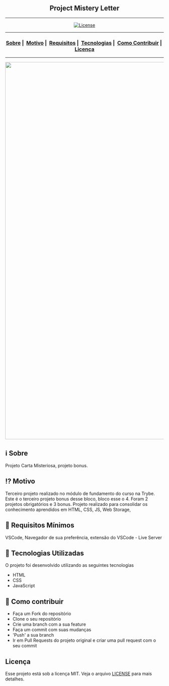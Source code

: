 <h2 align="center"> Project Mistery Letter</h2>

___




<p align="center">
  <a href="LICENSE">
    <img alt="License" src="https://img.shields.io/badge/license-MIT-%23F8952D">
  </a>
</p>

___

<h3 align="center">
  <a href="#information_source-sobre">Sobre</a>&nbsp;|&nbsp;
  <a href="#interrobang-motivo">Motivo</a>&nbsp;|&nbsp;
  <a href="#seedling-requisitos-mínimos">Requisitos</a>&nbsp;|&nbsp;
  <a href="#rocket-tecnologias-utilizadas">Tecnologias</a>&nbsp;|&nbsp;
  <a href="#link-como-contribuir">Como Contribuir</a>&nbsp;|&nbsp;
  <a href="#licença">Licença</a>
</h3>

___

<img src="https://user-images.githubusercontent.com/42968718/154822406-d3a43f23-67e1-4718-8f93-2dfeb782df86.png" width="1200">

## :information_source: Sobre

Projeto Carta Misteriosa, projeto bonus.

## :interrobang: Motivo

Terceiro projeto realizado no módulo de fundamento do curso na Trybe.
Este é o terceiro projeto bonus desse bloco, bloco esse o 4. Foram 2 projetos obrigatórios e 3 bonus.
Projeto realizado para consolidar os conhecimento aprendidos em HTML, CSS, JS, Web Storage,

## :seedling: Requisitos Mínimos

VSCode, Navegador de sua preferência, extensão do VSCode - Live Server

## :rocket: Tecnologias Utilizadas 

O projeto foi desenvolvido utilizando as seguintes tecnologias

- HTML
- CSS
- JavaScript

## :link: Como contribuir 

- Faça um Fork do repositório
- Clone o seu repositório
- Crie uma branch com a sua feature
- Faça um commit com suas mudanças
- 'Push' a sua branch
- Ir em Pull Requests do projeto original e criar uma pull request com o seu commit

## Licença 

Esse projeto está sob a licença MIT. Veja o arquivo [LICENSE](LICENSE) para mais detalhes.
